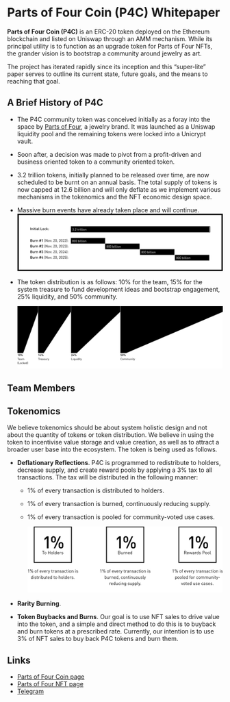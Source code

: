 # Parts of Four Coin (P4C) Whitepaper

**Parts of Four Coin (P4C)** is an ERC-20 token deployed on the Ethereum blockchain and listed on Uniswap through an AMM mechanism. While its principal utility is to function as an upgrade token for Parts of Four NFTs, the grander vision is to bootstrap a community around jewelry as art.

The project has iterated rapidly since its inception and this “super-lite” paper serves to outline its current state, future goals, and the means to reaching that goal.


## A Brief History of P4C

- The P4C community token was conceived initially as a foray into the space by [Parts of Four](https://partsof4.com), a jewelry brand. It was launched as a Uniswap liquidity pool and the remaining tokens were locked into a Unicrypt vault.

- Soon after, a decision was made to pivot from a profit-driven and business oriented token to a community oriented token.

- 3.2 trillion tokens, initially planned to be released over time, are now scheduled to be burnt on an annual basis. The total supply of tokens is now capped at 12.6 billion and will only deflate as we implement various mechanisms in the tokenomics and the NFT economic design space.

- Massive burn events have already taken place and will continue.
  ![Burn Calendar](images/burn-calendar.png)

- The token distribution is as follows: 10% for the team, 15% for the system treasure to fund development ideas and bootstrap engagement, 25% liquidity, and 50% community.

  ![Token Distribution](images/token-distribution.png)


## Team Members


## Tokenomics
We believe tokenomics should be about system holistic design and not about the quantity of tokens or token distribution. We believe in using the token to incentivise value storage and value creation, as well as to attract a broader user base into the ecosystem. The token is being used as follows.

- **Deflationary Reflections**. P4C is programmed to redistribute to holders, decrease supply, and create reward pools by applying a 3% tax to all transactions. The tax will be distributed in the following manner:
  - 1% of every transaction is distributed to holders.
  - 1% of every transaction is burned, continuously reducing supply.
  - 1% of every transaction is pooled for community-voted use cases.

    ![Deflationary Reflections](images/deflationary-reflections.png)

- **Rarity Burning**.

- **Token Buybacks and Burns**. Our goal is to use NFT sales to drive value into the token, and a simple and direct method to do this is to buyback and burn tokens at a prescribed rate. Currently, our intention is to use 3% of NFT sales to buy back P4C tokens and burn them.


## Links
- [Parts of Four Coin page](https://partsof4.com/pages/p4c)
- [Parts of Four NFT page](https://partsof4)
- [Telegram](https://t.me/partsof4)

